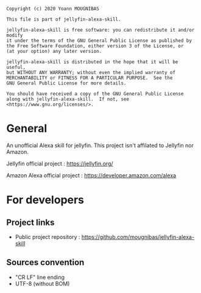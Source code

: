 ```
Copyright (c) 2020 Yoann MOUGNIBAS

This file is part of jellyfin-alexa-skill.

jellyfin-alexa-skill is free software: you can redistribute it and/or modify
it under the terms of the GNU General Public License as published by
the Free Software Foundation, either version 3 of the License, or
(at your option) any later version.

jellyfin-alexa-skill is distributed in the hope that it will be useful,
but WITHOUT ANY WARRANTY; without even the implied warranty of
MERCHANTABILITY or FITNESS FOR A PARTICULAR PURPOSE.  See the
GNU General Public License for more details.

You should have received a copy of the GNU General Public License
along with jellyfin-alexa-skill.  If not, see <https://www.gnu.org/licenses/>.
```
# General

An unofficial Alexa skill for jellyfin.
This project isn't affilated to Jellyfin nor Amazon.

Jellyfin official project : https://jellyfin.org/

Amazon Alexa official project : https://developer.amazon.com/alexa

# For developers

## Project links

* Public project repository : https://github.com/mougnibas/jellyfin-alexa-skill

## Sources convention

* "CR LF" line ending
* UTF-8 (without BOM)
